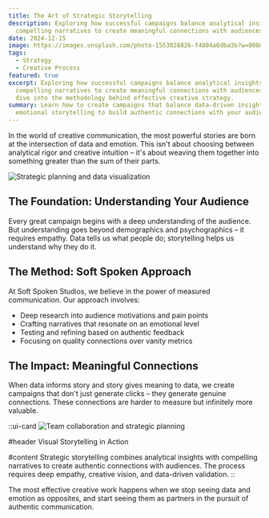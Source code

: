 ```yaml
---
title: The Art of Strategic Storytelling
description: Exploring how successful campaigns balance analytical insights with
  compelling narratives to create meaningful connections with audiences.
date: 2024-12-15
image: https://images.unsplash.com/photo-1553028826-f4804a6dba3b?w=800&h=600&fit=crop&crop=center
tags:
  - Strategy
  - Creative Process
featured: true
excerpt: Exploring how successful campaigns balance analytical insights with
  compelling narratives to create meaningful connections with audiences. A deep
  dive into the methodology behind effective creative strategy.
summary: Learn how to create campaigns that balance data-driven insights with
  emotional storytelling to build authentic connections with your audience.
---
```


In the world of creative communication, the most powerful stories are born at the intersection of data and emotion. This isn't about choosing between analytical rigor and creative intuition – it's about weaving them together into something greater than the sum of their parts.

![Strategic planning and data visualization](https://images.unsplash.com/photo-1460925895917-afdab827c52f?w=800&h=400&fit=crop&crop=center)

## The Foundation: Understanding Your Audience

Every great campaign begins with a deep understanding of the audience. But understanding goes beyond demographics and psychographics – it requires empathy. Data tells us what people do; storytelling helps us understand why they do it.

## The Method: Soft Spoken Approach

At Soft Spoken Studios, we believe in the power of measured communication. Our approach involves:

- Deep research into audience motivations and pain points
- Crafting narratives that resonate on an emotional level
- Testing and refining based on authentic feedback
- Focusing on quality connections over vanity metrics

## The Impact: Meaningful Connections

When data informs story and story gives meaning to data, we create campaigns that don't just generate clicks – they generate genuine connections. These connections are harder to measure but infinitely more valuable.

::ui-card
![Team collaboration and strategic planning](https://images.unsplash.com/photo-1552664730-d307ca884978?w=800&h=300&fit=crop&crop=center)

#header
Visual Storytelling in Action

#content
Strategic storytelling combines analytical insights with compelling narratives to create authentic connections with audiences. The process requires deep empathy, creative vision, and data-driven validation.
::

The most effective creative work happens when we stop seeing data and emotion as opposites, and start seeing them as partners in the pursuit of authentic communication.
